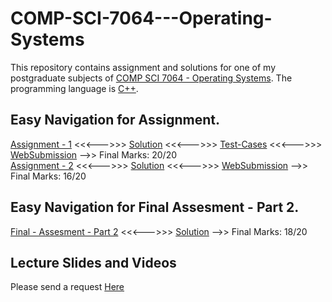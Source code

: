 # COMP-SCI-7064---Operating-Systems
This repository contains assignment and solutions for one of my postgraduate subjects of [COMP SCI 7064 - Operating Systems](https://www.adelaide.edu.au/course-outlines/009901/1/sem-2/). The programming language is [C++](https://docs.microsoft.com/en-us/cpp/?view=vs-2019).  

## Easy Navigation for Assignment.
[Assignment - 1](https://github.com/Vanditg/COMP-SCI-7064---Operating-Systems/blob/master/Assignment%20-%201/Problem/OS_ass1_2020_two_queue_v2.pdf) <<<--->>> [Solution](https://github.com/Vanditg/COMP-SCI-7064---Operating-Systems/blob/master/Assignment%20-%201/Solution/TicketBooker.cpp) <<<--->>> [Test-Cases](https://github.com/Vanditg/COMP-SCI-7064---Operating-Systems/tree/master/Assignment%20-%201/Test_Data) <<<--->>> [WebSubmission](https://github.com/Vanditg/COMP-SCI-7064---Operating-Systems/blob/master/Assignment%20-%201/Websubmission/Assignment_1_WebSubmission.pdf) -->> Final Marks: 20/20  
[Assignment - 2](https://github.com/Vanditg/COMP-SCI-7064---Operating-Systems/blob/master/Assignment%20-%202/Problem/OS_ass2_2020.pdf) <<<--->>> [Solution](https://github.com/Vanditg/COMP-SCI-7064---Operating-Systems/tree/master/Assignment%20-%202/Solution) <<<--->>> [WebSubmission](https://github.com/Vanditg/COMP-SCI-7064---Operating-Systems/blob/master/Assignment%20-%202/Websubmission/Assignment_2_WebSubmission.pdf) -->> Final Marks: 16/20  

## Easy Navigation for Final Assesment - Part 2. 
[Final - Assesment - Part 2](https://github.com/Vanditg/COMP-SCI-7064---Operating-Systems/tree/master/Final_Assesment/Problem) <<<--->>> [Solution](https://github.com/Vanditg/COMP-SCI-7064---Operating-Systems/tree/master/Final_Assesment/Solution) -->> Final Marks: 18/20  

## Lecture Slides and Videos  
Please send a request [Here](https://shorturl.at/fnBL1)  